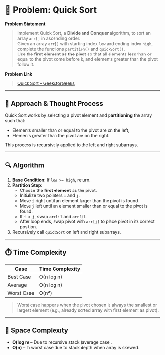 # 🧮 Problem: Quick Sort

**Problem Statement**  
> Implement Quick Sort, a **Divide and Conquer** algorithm, to sort an array `arr[]` in ascending order.  
> Given an array `arr[]` with starting index `low` and ending index `high`, complete the functions `partition()` and `quickSort()`.  
> Use the **first element as the pivot** so that all elements less than or equal to the pivot come before it, and elements greater than the pivot follow it.

**Problem Link**  
> [Quick Sort – GeeksforGeeks](https://www.geeksforgeeks.org/problems/quick-sort/1)

---

## 🧠 Approach & Thought Process

Quick Sort works by selecting a pivot element and **partitioning** the array such that:
- Elements smaller than or equal to the pivot are on the left,
- Elements greater than the pivot are on the right.

This process is recursively applied to the left and right subarrays.

---

## 🔍 Algorithm

1. **Base Condition**: If `low >= high`, return.
2. **Partition Step**:
   - Choose the **first element** as the pivot.
   - Initialize two pointers `i` and `j`.
   - Move `i` right until an element larger than the pivot is found.
   - Move `j` left until an element smaller than or equal to the pivot is found.
   - If `i < j`, swap `arr[i]` and `arr[j]`.
   - After loop ends, swap pivot with `arr[j]` to place pivot in its correct position.
3. Recursively call `quickSort` on left and right subarrays.

---

## ⏱️ Time Complexity

| Case       | Time Complexity |
|------------|-----------------|
| Best Case  | O(n log n)      |
| Average    | O(n log n)      |
| Worst Case | O(n²)           |

> Worst case happens when the pivot chosen is always the smallest or largest element (e.g., already sorted array with first element as pivot).

---

## 🧮 Space Complexity

- **O(log n)** – Due to recursive stack (average case).
- **O(n)** – In worst case due to stack depth when array is skewed.
